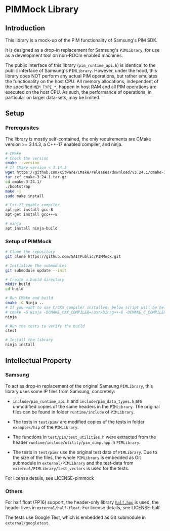 # PIMMock Library

## Introduction

This library is a mock-up of the PIM functionality of Samsung's PIM SDK. 

It is designed as a drop-in replacement for Samsung's `PIMLibrary`, 
for use as a development tool on non-ROCm enabled machines. 

The public interface of this library (`pim_runtime_api.h`) is identical 
to the public interface of Samsung's `PIMLibrary`. However, under the 
hood, this library does NOT perform any actual PIM operations, but 
rather emulates the functionality on the host CPU. All memory allocations,
independent of the specified `MEM_TYPE_*`, happen in host RAM and all 
PIM operations are executed on the host CPU. As such, the performance of 
operations, in particular on larger data-sets, may be limited.

## Setup

### Prerequisites
The library is mostly self-contained, the only requirements are CMake 
version >= 3.14.3, a C++-17 enabled compiler, and ninja.

```bash
# CMake 
# Check the version 
cmake --version
# If CMake version < 3.14.3
wget https://github.com/Kitware/CMake/releases/download/v3.24.1/cmake-3.24.1.tar.gz
tar zxf cmake-3.24.1.tar.gz
cd cmake-3.24.1/
./bootstrap
make -j
sudo make install

# C++-17 enable compiler 
apt-get install gcc-8
apt-get install gcc++-8

# ninja 
apt install ninja-build
```


### Setup of PIMMock 
```bash
# Clone the repository
git clone https://github.com/SAITPublic/PIMMock.git 

# Initialize the submodules
git submodule update --init

# Create a build directory
mkdir build
cd build

# Run CMake and build
cmake -G Ninja ..
# If you want to use C/CXX compiler installed, below script will be helpful 
# cmake -G Ninja -DCMAKE_CXX_COMPILER=/usr/bin/g++-8 -DCMAKE_C_COMPILER=/usr/bin/gcc-8 -DCMAKE_INSTALL_PREFIX=$BASE_DIR/pimmock/install ..
ninja

# Run the tests to verify the build
ctest

# Install the library
ninja install
```

## Intellectual Property

### Samsung

To act as drop-in replacement of the original Samsung `PIMLibrary`,
this library uses some IP files from Samsung, concretely:

* `include/pim_runtime_api.h` and `include/pim_data_types.h` are unmodified
  copies of the same headers in the `PIMLibrary`. The original files can
  be found in folder `runtime/include` of `PIMLibrary`.

* The tests in `test/pim/` are modified copies of the tests in folder
  `examples/hip` of the `PIMLibrary`.

* The functions in `test/pim/test_utilities.h` were extracted from the header
  `runtime/include/utility/pim_dump.hpp` in `PIMLibrary`.

* The tests in `test/pim/` use the original test data of `PIMLibrary`. Due
  to the size of the files, the whole `PIMLibrary` is embedded as Git submodule
  in `external/PIMLibrary` and the test-data from `external/PIMLibrary/test_vectors`
  is used for the tests.

For license details, see LICENSE-pimmock

### Others

For half float (FP16) support, the header-only library 
[`half.hpp`](http://half.sourceforge.net/) is used, the header lives in 
`external/half-float`. For license details, see LICENSE-half

The tests use Google Test, which is embedded as Git submodule in `external/googletest`.
